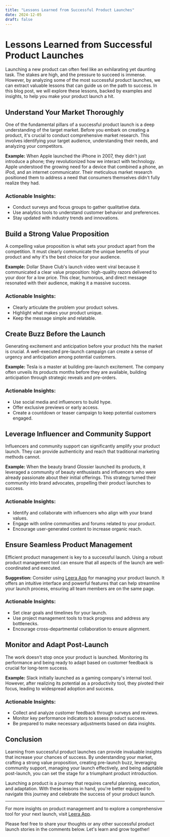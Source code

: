 ```yaml
---
title: "Lessons Learned from Successful Product Launches"
date: 2024-12-05
draft: false
---
```

# Lessons Learned from Successful Product Launches

Launching a new product can often feel like an exhilarating yet daunting task. The stakes are high, and the pressure to succeed is immense. However, by analyzing some of the most successful product launches, we can extract valuable lessons that can guide us on the path to success. In this blog post, we will explore these lessons, backed by examples and insights, to help you make your product launch a hit.

## Understand Your Market Thoroughly

One of the fundamental pillars of a successful product launch is a deep understanding of the target market. Before you embark on creating a product, it's crucial to conduct comprehensive market research. This involves identifying your target audience, understanding their needs, and analyzing your competitors.

**Example:** When Apple launched the iPhone in 2007, they didn't just introduce a phone; they revolutionized how we interact with technology. Apple understood the growing need for a device that combined a phone, an iPod, and an internet communicator. Their meticulous market research positioned them to address a need that consumers themselves didn't fully realize they had.

### Actionable Insights:
- Conduct surveys and focus groups to gather qualitative data.
- Use analytics tools to understand customer behavior and preferences.
- Stay updated with industry trends and innovations.

## Build a Strong Value Proposition

A compelling value proposition is what sets your product apart from the competition. It must clearly communicate the unique benefits of your product and why it's the best choice for your audience.

**Example:** Dollar Shave Club's launch video went viral because it communicated a clear value proposition: high-quality razors delivered to your door for a low price. This clear, humorous, and direct message resonated with their audience, making it a massive success.

### Actionable Insights:
- Clearly articulate the problem your product solves.
- Highlight what makes your product unique.
- Keep the message simple and relatable.

## Create Buzz Before the Launch

Generating excitement and anticipation before your product hits the market is crucial. A well-executed pre-launch campaign can create a sense of urgency and anticipation among potential customers.

**Example:** Tesla is a master at building pre-launch excitement. The company often unveils its products months before they are available, building anticipation through strategic reveals and pre-orders.

### Actionable Insights:
- Use social media and influencers to build hype.
- Offer exclusive previews or early access.
- Create a countdown or teaser campaign to keep potential customers engaged.

## Leverage Influencer and Community Support

Influencers and community support can significantly amplify your product launch. They can provide authenticity and reach that traditional marketing methods cannot.

**Example:** When the beauty brand Glossier launched its products, it leveraged a community of beauty enthusiasts and influencers who were already passionate about their initial offerings. This strategy turned their community into brand advocates, propelling their product launches to success.

### Actionable Insights:
- Identify and collaborate with influencers who align with your brand values.
- Engage with online communities and forums related to your product.
- Encourage user-generated content to increase organic reach.

## Ensure Seamless Product Management

Efficient product management is key to a successful launch. Using a robust product management tool can ensure that all aspects of the launch are well-coordinated and executed.

**Suggestion:** Consider using [Leera App](https://leera.app) for managing your product launch. It offers an intuitive interface and powerful features that can help streamline your launch process, ensuring all team members are on the same page.

### Actionable Insights:
- Set clear goals and timelines for your launch.
- Use project management tools to track progress and address any bottlenecks.
- Encourage cross-departmental collaboration to ensure alignment.

## Monitor and Adapt Post-Launch

The work doesn't stop once your product is launched. Monitoring its performance and being ready to adapt based on customer feedback is crucial for long-term success.

**Example:** Slack initially launched as a gaming company's internal tool. However, after realizing its potential as a productivity tool, they pivoted their focus, leading to widespread adoption and success.

### Actionable Insights:
- Collect and analyze customer feedback through surveys and reviews.
- Monitor key performance indicators to assess product success.
- Be prepared to make necessary adjustments based on data insights.

## Conclusion

Learning from successful product launches can provide invaluable insights that increase your chances of success. By understanding your market, crafting a strong value proposition, creating pre-launch buzz, leveraging community support, managing your launch effectively, and being adaptable post-launch, you can set the stage for a triumphant product introduction.

Launching a product is a journey that requires careful planning, execution, and adaptation. With these lessons in hand, you're better equipped to navigate this journey and celebrate the success of your product launch.

---

For more insights on product management and to explore a comprehensive tool for your next launch, visit [Leera App](https://leera.app).

Please feel free to share your thoughts or any other successful product launch stories in the comments below. Let's learn and grow together!